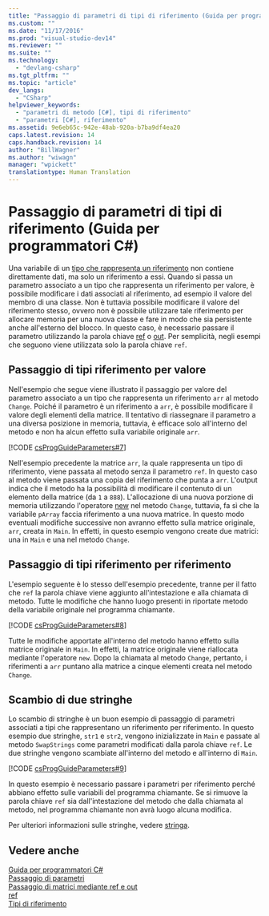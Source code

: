```yaml
---
title: "Passaggio di parametri di tipi di riferimento (Guida per programmatori C#) | Microsoft Docs"
ms.custom: ""
ms.date: "11/17/2016"
ms.prod: "visual-studio-dev14"
ms.reviewer: ""
ms.suite: ""
ms.technology: 
  - "devlang-csharp"
ms.tgt_pltfrm: ""
ms.topic: "article"
dev_langs: 
  - "CSharp"
helpviewer_keywords: 
  - "parametri di metodo [C#], tipi di riferimento"
  - "parametri [C#], riferimento"
ms.assetid: 9e6eb65c-942e-48ab-920a-b7ba9df4ea20
caps.latest.revision: 14
caps.handback.revision: 14
author: "BillWagner"
ms.author: "wiwagn"
manager: "wpickett"
translationtype: Human Translation
---
```

# Passaggio di parametri di tipi di riferimento (Guida per programmatori C#)
Una variabile di un [tipo che rappresenta un riferimento](../../../csharp/language-reference/keywords/reference-types.md) non contiene direttamente dati, ma solo un riferimento a essi.  Quando si passa un parametro associato a un tipo che rappresenta un riferimento per valore, è possibile modificare i dati associati al riferimento, ad esempio il valore del membro di una classe.  Non è tuttavia possibile modificare il valore del riferimento stesso, ovvero non è possibile utilizzare tale riferimento per allocare memoria per una nuova classe e fare in modo che sia persistente anche all'esterno del blocco.  In questo caso, è necessario passare il parametro utilizzando la parola chiave [ref](../../../csharp/language-reference/keywords/ref.md) o [out](../../../csharp/language-reference/keywords/out.md).  Per semplicità, negli esempi che seguono viene utilizzata solo la parola chiave `ref`.  
  
## Passaggio di tipi riferimento per valore  
 Nell'esempio che segue viene illustrato il passaggio per valore del parametro associato a un tipo che rappresenta un riferimento `arr` al metodo `Change`.  Poiché il parametro è un riferimento a `arr`, è possibile modificare il valore degli elementi della matrice.  Il tentativo di riassegnare il parametro a una diversa posizione in memoria, tuttavia, è efficace solo all'interno del metodo e non ha alcun effetto sulla variabile originale `arr`.  
  
 [!CODE [csProgGuideParameters#7](../CodeSnippet/VS_Snippets_VBCSharp/csProgGuideParameters#7)]  
  
 Nell'esempio precedente la matrice `arr`, la quale rappresenta un tipo di riferimento, viene passata al metodo senza il parametro `ref`.  In questo caso al metodo viene passata una copia del riferimento che punta a `arr`.  L'output indica che il metodo ha la possibilità di modificare il contenuto di un elemento della matrice \(da `1` a `888`\).  L'allocazione di una nuova porzione di memoria utilizzando l'operatore [new](../../../csharp/language-reference/keywords/new.md) nel metodo `Change`, tuttavia, fa sì che la variabile `pArray` faccia riferimento a una nuova matrice.  In questo modo eventuali modifiche successive non avranno effetto sulla matrice originale, `arr`, creata in `Main`.  In effetti, in questo esempio vengono create due matrici: una in `Main` e una nel metodo `Change`.  
  
## Passaggio di tipi riferimento per riferimento  
 L'esempio seguente è lo stesso dell'esempio precedente, tranne per il fatto che `ref` la parola chiave viene aggiunto all'intestazione e alla chiamata di metodo.  Tutte le modifiche che hanno luogo presenti in riportate metodo della variabile originale nel programma chiamante.  
  
 [!CODE [csProgGuideParameters#8](../CodeSnippet/VS_Snippets_VBCSharp/csProgGuideParameters#8)]  
  
 Tutte le modifiche apportate all'interno del metodo hanno effetto sulla matrice originale in `Main`.  In effetti, la matrice originale viene riallocata mediante l'operatore `new`.  Dopo la chiamata al metodo `Change`, pertanto, i riferimenti a `arr` puntano alla matrice a cinque elementi creata nel metodo `Change`.  
  
## Scambio di due stringhe  
 Lo scambio di stringhe è un buon esempio di passaggio di parametri associati a tipi che rappresentano un riferimento per riferimento.  In questo esempio due stringhe, `str1` e `str2`, vengono inizializzate in `Main` e passate al metodo `SwapStrings` come parametri modificati dalla parola chiave `ref`.  Le due stringhe vengono scambiate all'interno del metodo e all'interno di `Main`.  
  
 [!CODE [csProgGuideParameters#9](../CodeSnippet/VS_Snippets_VBCSharp/csProgGuideParameters#9)]  
  
 In questo esempio è necessario passare i parametri per riferimento perché abbiano effetto sulle variabili del programma chiamante.  Se si rimuove la parola chiave `ref` sia dall'intestazione del metodo che dalla chiamata al metodo, nel programma chiamante non avrà luogo alcuna modifica.  
  
 Per ulteriori informazioni sulle stringhe, vedere [stringa](../../../csharp/language-reference/keywords/string.md).  
  
## Vedere anche  
 [Guida per programmatori C\#](../../../csharp/programming-guide/index.md)   
 [Passaggio di parametri](../../../csharp/programming-guide/classes-and-structs/passing-parameters.md)   
 [Passaggio di matrici mediante ref e out](../../../csharp/programming-guide/arrays/passing-arrays-using-ref-and-out.md)   
 [ref](../../../csharp/language-reference/keywords/ref.md)   
 [Tipi di riferimento](../../../csharp/language-reference/keywords/reference-types.md)